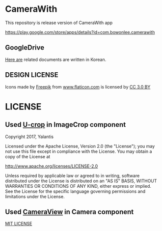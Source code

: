 # CameraWith
 This repository is release version of CameraWith app

https://play.google.com/store/apps/details?id=com.bowonlee.camerawith

## GoogleDrive 
<a href="https://drive.google.com/open?id=1o7yDUmlM3dTZwtv_wVFlD38rgsWR8qx9" title="relatedDocument">Here are</a>
related documents are written in Korean.

## DESIGN LICENSE

<div>Icons made by <a href="http://www.freepik.com" title="Freepik">Freepik</a> from <a href="https://www.flaticon.com/" title="Flaticon">www.flaticon.com</a> is licensed by <a href="http://creativecommons.org/licenses/by/3.0/" title="Creative Commons BY 3.0" target="_blank">CC 3.0 BY</a></div>

# LICENSE

## Used <a href="https://github.com/Yalantis/uCrop#license" title="U-crop">U-crop</a> in ImageCrop component

Copyright 2017, Yalantis

Licensed under the Apache License, Version 2.0 (the "License");
you may not use this file except in compliance with the License.
You may obtain a copy of the License at

   http://www.apache.org/licenses/LICENSE-2.0

Unless required by applicable law or agreed to in writing, software
distributed under the License is distributed on an "AS IS" BASIS,
WITHOUT WARRANTIES OR CONDITIONS OF ANY KIND, either express or implied.
See the License for the specific language governing permissions and
limitations under the License.

## Used <a href="https://github.com/natario1/CameraView#camera-controls" title="CameraView">CameraView</a> in Camera component

<a href="https://github.com/BowonLee/DearPhotograph/blob/master/LICENSE" title="MIT">MIT LICENSE</a> 

